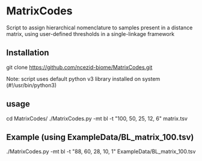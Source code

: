 # MatrixCodes
Script to assign hierarchical nomenclature to samples present in a distance matrix, using user-defined thresholds in a single-linkage framework

## Installation
git clone https://github.com/ncezid-biome/MatrixCodes.git

Note: script uses default python v3 library installed on system (#!/usr/bin/python3)

## usage
cd MatrixCodes/
./MatrixCodes.py -mt bl -t "100, 50, 25, 12, 6" matrix.tsv

## Example (using ExampleData/BL_matrix_100.tsv)
./MatrixCodes.py -mt bl -t "88, 60, 28, 10, 1" ExampleData/BL_matrix_100.tsv
